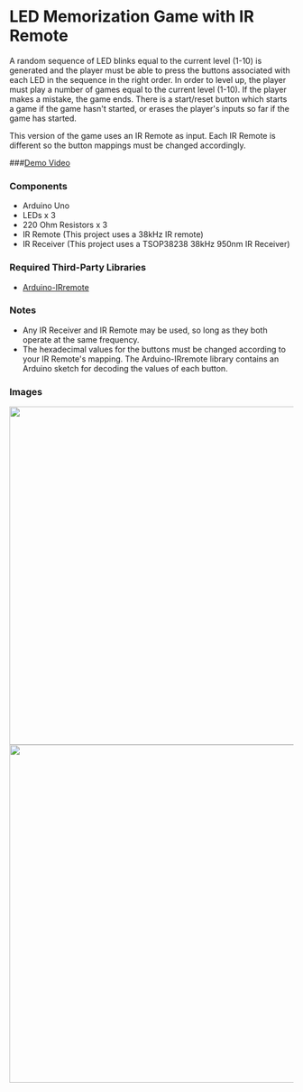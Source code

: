 # LED Memorization Game with IR Remote

A random sequence of LED blinks equal to the current level (1-10) is generated and the player must be able to 
press the buttons associated with each LED in the sequence in the right order. In order to level up, the player 
must play a number of games equal to the current level (1-10). If the player makes a mistake, the game ends. 
There is a start/reset button which starts a game if the game hasn't started, or erases the player's inputs so far
if the game has started.

This version of the game uses an IR Remote as input. Each IR Remote is different so the button mappings must be
changed accordingly.

###[Demo Video](https://vid.me/cejJ)

### Components
- Arduino Uno
- LEDs x 3
- 220 Ohm Resistors x 3
- IR Remote (This project uses a 38kHz IR remote)
- IR Receiver (This project uses a TSOP38238 38kHz 950nm IR Receiver)

### Required Third-Party Libraries
- [Arduino-IRremote](https://github.com/z3t0/Arduino-IRremote)

### Notes
- Any IR Receiver and IR Remote may be used, so long as they both operate at the same frequency. 
- The hexadecimal values for the buttons must be changed according to your IR Remote's mapping. The Arduino-IRremote
library contains an Arduino sketch for decoding the values of each button.

### Images

<img src=https://github.com/cmjten/led-memorization-game-ir/blob/master/led_memorization_game_ir_setup.png width=600/>

<img src=https://github.com/cmjten/led-memorization-game-ir/blob/master/led_memorization_ir_breadboard.png width=600/>
